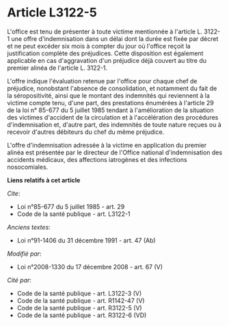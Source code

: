 # Article L3122-5

L'office est tenu de présenter à toute victime mentionnée à l'article L. 3122-1 une offre d'indemnisation dans un délai dont
la durée est fixée par décret et ne peut excéder six mois à compter du jour où l'office reçoit la justification complète des
préjudices. Cette disposition est également applicable en cas d'aggravation d'un préjudice déjà couvert au titre du premier
alinéa de l'article L. 3122-1.

L'offre indique l'évaluation retenue par l'office pour chaque chef de préjudice, nonobstant l'absence de consolidation, et
notamment du fait de la séropositivité, ainsi que le montant des indemnités qui reviennent à la victime compte tenu, d'une
part, des prestations énumérées à l'article 29 de la loi n° 85-677 du 5 juillet 1985 tendant à l'amélioration de la situation
des victimes d'accident de la circulation et à l'accélération des procédures d'indemnisation et, d'autre part, des indemnités
de toute nature reçues ou à recevoir d'autres débiteurs du chef du même préjudice.

L'offre d'indemnisation adressée à la victime en application du premier alinéa est présentée par le directeur de l'Office
national d'indemnisation des accidents médicaux, des affections iatrogènes et des infections nosocomiales.

**Liens relatifs à cet article**

_Cite_:

  - Loi n°85-677 du 5 juillet 1985 - art. 29
  - Code de la santé publique - art. L3122-1

_Anciens textes_:

  - Loi n°91-1406 du 31 décembre 1991 - art. 47 (Ab)

_Modifié par_:

  - Loi n°2008-1330 du 17 décembre 2008 - art. 67 (V)

_Cité par_:

  - Code de la santé publique - art. L3122-3 (V)
  - Code de la santé publique - art. R1142-47 (V)
  - Code de la santé publique - art. R3122-5 (V)
  - Code de la santé publique - art. R3122-6 (VD)
